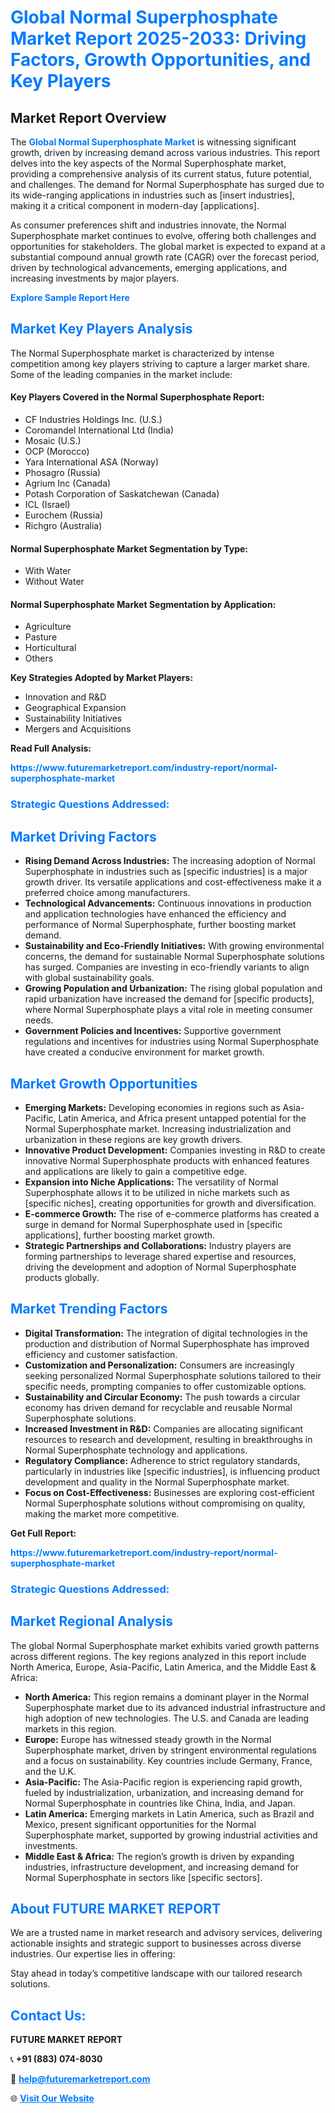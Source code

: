 <h1 style="color: #007BFF;">Global Normal Superphosphate Market Report 2025-2033: Driving Factors, Growth Opportunities, and Key Players</h1>

<section id="overview">
<h2>Market Report Overview</h2>
<p>The <a href="https://www.futuremarketreport.com/industry-report/normal-superphosphate-market" style="color: #007BFF; text-decoration: none;"><strong>Global Normal Superphosphate Market</strong></a> is witnessing significant growth, driven by increasing demand across various industries. This report delves into the key aspects of the Normal Superphosphate market, providing a comprehensive analysis of its current status, future potential, and challenges. The demand for Normal Superphosphate has surged due to its wide-ranging applications in industries such as [insert industries], making it a critical component in modern-day [applications].</p>
<p>As consumer preferences shift and industries innovate, the Normal Superphosphate market continues to evolve, offering both challenges and opportunities for stakeholders. The global market is expected to expand at a substantial compound annual growth rate (CAGR) over the forecast period, driven by technological advancements, emerging applications, and increasing investments by major players.</p>
</section>

<section id="overview">
<p><a href="https://www.futuremarketreport.com/request-sample/reportId=103001" style="color: #007BFF; text-decoration: none;"><strong>Explore Sample Report Here</strong></a></p>
</section>

<section id="key-players">
<h2 style="color: #007BFF;">Market Key Players Analysis</h2>
<p>The Normal Superphosphate market is characterized by intense competition among key players striving to capture a larger market share. Some of the leading companies in the market include:</p>
<h4>Key Players Covered in the Normal Superphosphate Report:</h4>
<ul><li>CF Industries Holdings Inc. (U.S.)</li><li>Coromandel International Ltd (India)</li><li>Mosaic (U.S.)</li><li>OCP (Morocco)</li><li>Yara International ASA (Norway)</li><li>Phosagro (Russia)</li><li>Agrium Inc (Canada)</li><li>Potash Corporation of Saskatchewan (Canada)</li><li>ICL (Israel)</li><li>Eurochem (Russia)</li><li>Richgro (Australia)</li></ul>
<h4>Normal Superphosphate Market Segmentation by Type:</h4>
<ul><li>With Water</li><li>Without Water</li></ul>

<h4>Normal Superphosphate Market Segmentation by Application:</h4>
<ul><li>Agriculture</li><li>Pasture</li><li>Horticultural</li><li>Others</li></ul>
<p><strong>Key Strategies Adopted by Market Players:</strong></p>
<ul>
<li>Innovation and R&D</li>
<li>Geographical Expansion</li>
<li>Sustainability Initiatives</li>
<li>Mergers and Acquisitions</li>
</ul>
</section>

<section>
<p><strong>Read Full Analysis: </strong></p><a href="https://www.futuremarketreport.com/industry-report/normal-superphosphate-market" style="color: #007BFF; text-decoration: none;"><strong>https://www.futuremarketreport.com/industry-report/normal-superphosphate-market</strong></a>
<h3 style="color: #007BFF;">Strategic Questions Addressed:</h3>
</section>

<section id="driving-factors">
<h2 style="color: #007BFF;">Market Driving Factors</h2>
<ul>
<li><strong>Rising Demand Across Industries:</strong> The increasing adoption of Normal Superphosphate in industries such as [specific industries] is a major growth driver. Its versatile applications and cost-effectiveness make it a preferred choice among manufacturers.</li>
<li><strong>Technological Advancements:</strong> Continuous innovations in production and application technologies have enhanced the efficiency and performance of Normal Superphosphate, further boosting market demand.</li>
<li><strong>Sustainability and Eco-Friendly Initiatives:</strong> With growing environmental concerns, the demand for sustainable Normal Superphosphate solutions has surged. Companies are investing in eco-friendly variants to align with global sustainability goals.</li>
<li><strong>Growing Population and Urbanization:</strong> The rising global population and rapid urbanization have increased the demand for [specific products], where Normal Superphosphate plays a vital role in meeting consumer needs.</li>
<li><strong>Government Policies and Incentives:</strong> Supportive government regulations and incentives for industries using Normal Superphosphate have created a conducive environment for market growth.</li>
</ul>
</section>

<section id="growth-opportunities">
<h2 style="color: #007BFF;">Market Growth Opportunities</h2>
<ul>
<li><strong>Emerging Markets:</strong> Developing economies in regions such as Asia-Pacific, Latin America, and Africa present untapped potential for the Normal Superphosphate market. Increasing industrialization and urbanization in these regions are key growth drivers.</li>
<li><strong>Innovative Product Development:</strong> Companies investing in R&D to create innovative Normal Superphosphate products with enhanced features and applications are likely to gain a competitive edge.</li>
<li><strong>Expansion into Niche Applications:</strong> The versatility of Normal Superphosphate allows it to be utilized in niche markets such as [specific niches], creating opportunities for growth and diversification.</li>
<li><strong>E-commerce Growth:</strong> The rise of e-commerce platforms has created a surge in demand for Normal Superphosphate used in [specific applications], further boosting market growth.</li>
<li><strong>Strategic Partnerships and Collaborations:</strong> Industry players are forming partnerships to leverage shared expertise and resources, driving the development and adoption of Normal Superphosphate products globally.</li>
</ul>
</section>

<section id="trending-factors">
<h2 style="color: #007BFF;">Market Trending Factors</h2>
<ul>
<li><strong>Digital Transformation:</strong> The integration of digital technologies in the production and distribution of Normal Superphosphate has improved efficiency and customer satisfaction.</li>
<li><strong>Customization and Personalization:</strong> Consumers are increasingly seeking personalized Normal Superphosphate solutions tailored to their specific needs, prompting companies to offer customizable options.</li>
<li><strong>Sustainability and Circular Economy:</strong> The push towards a circular economy has driven demand for recyclable and reusable Normal Superphosphate solutions.</li>
<li><strong>Increased Investment in R&D:</strong> Companies are allocating significant resources to research and development, resulting in breakthroughs in Normal Superphosphate technology and applications.</li>
<li><strong>Regulatory Compliance:</strong> Adherence to strict regulatory standards, particularly in industries like [specific industries], is influencing product development and quality in the Normal Superphosphate market.</li>
<li><strong>Focus on Cost-Effectiveness:</strong> Businesses are exploring cost-efficient Normal Superphosphate solutions without compromising on quality, making the market more competitive.</li>
</ul>
</section>

<section>
<p><strong>Get Full Report: </strong></p><a href="https://www.futuremarketreport.com/industry-report/normal-superphosphate-market" style="color: #007BFF; text-decoration: none;"><strong>https://www.futuremarketreport.com/industry-report/normal-superphosphate-market</strong></a>
<h3 style="color: #007BFF;">Strategic Questions Addressed:</h3>
</section>


<section id="regional-analysis">
<h2 style="color: #007BFF;">Market Regional Analysis</h2>
<p>The global Normal Superphosphate market exhibits varied growth patterns across different regions. The key regions analyzed in this report include North America, Europe, Asia-Pacific, Latin America, and the Middle East & Africa:</p>
<ul>
<li><strong>North America:</strong> This region remains a dominant player in the Normal Superphosphate market due to its advanced industrial infrastructure and high adoption of new technologies. The U.S. and Canada are leading markets in this region.</li>
<li><strong>Europe:</strong> Europe has witnessed steady growth in the Normal Superphosphate market, driven by stringent environmental regulations and a focus on sustainability. Key countries include Germany, France, and the U.K.</li>
<li><strong>Asia-Pacific:</strong> The Asia-Pacific region is experiencing rapid growth, fueled by industrialization, urbanization, and increasing demand for Normal Superphosphate in countries like China, India, and Japan.</li>
<li><strong>Latin America:</strong> Emerging markets in Latin America, such as Brazil and Mexico, present significant opportunities for the Normal Superphosphate market, supported by growing industrial activities and investments.</li>
<li><strong>Middle East & Africa:</strong> The region’s growth is driven by expanding industries, infrastructure development, and increasing demand for Normal Superphosphate in sectors like [specific sectors].</li>
</ul>
</section>

<footer>
<h2 style="color: #007BFF;">About FUTURE MARKET REPORT</h2>
<p>We are a trusted name in market research and advisory services, delivering actionable insights and strategic support to businesses across diverse industries. Our expertise lies in offering:</p>

<p>Stay ahead in today’s competitive landscape with our tailored research solutions.</p>

<h2 style="color: #007BFF;">Contact Us:</h2>
<p><strong>FUTURE MARKET REPORT</strong></p>
<p>📞 <strong>+91 (883) 074-8030</strong></p>
<p>📧 <strong><a href="mailto:help@futuremarketreport.com" style="color: #007BFF;">help@futuremarketreport.com</a></strong></p>
<p>🌐 <strong><a href="https://www.futuremarketreport.com/" style="color: #007BFF;">Visit Our Website</a></strong></p>
</footer>